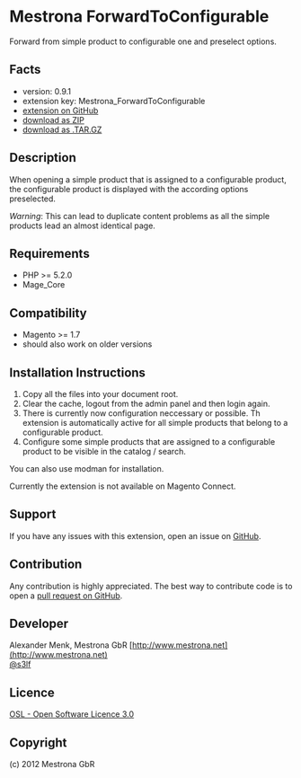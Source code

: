 Mestrona ForwardToConfigurable
=====================

Forward from simple product to configurable one and preselect options.

Facts
-----
- version: 0.9.1
- extension key: Mestrona_ForwardToConfigurable
- [extension on GitHub](https://github.com/company/Company_ExampleExtension)
- [download as ZIP](https://github.com/amenk/Mestrona_ForwardToConfigurable/zipball/master)
- [download as .TAR.GZ](https://github.com/amenk/Mestrona_ForwardToConfigurable/tarball/master)

Description
-----------

When opening a simple product that is assigned to a configurable product,
the configurable product is displayed with the according options preselected.

*Warning*: This can lead to duplicate content problems as all the simple products lead an almost identical page.

Requirements
------------
- PHP >= 5.2.0
- Mage_Core

Compatibility
-------------
- Magento >= 1.7
- should also work on older versions

Installation Instructions
-------------------------
1. Copy all the files into your document root.
2. Clear the cache, logout from the admin panel and then login again.
3. There is currently now configuration neccessary or possible. Th
 extension is automatically active for all simple products that belong
 to a configurable product.
4. Configure some simple products that are assigned to a configurable product
 to be visible in the catalog / search.

You can also use modman for installation.

Currently the extension is not available on Magento Connect.

Support
-------
If you have any issues with this extension, open an issue on [GitHub](https://github.com/amenk/Mestrona_ForwardToConfigurable/issues).

Contribution
------------

Any contribution is highly appreciated. The best way to contribute code is to open a
[pull request on GitHub](https://github.com/amenk/Mestrona_ForwardToConfigurable/issues).

Developer
---------
Alexander Menk, Mestrona GbR
[http://www.mestrona.net](http://www.mestrona.net)  
[@s3lf](https://twitter.com/s3lf)

Licence
-------
[OSL - Open Software Licence 3.0](http://opensource.org/licenses/osl-3.0.php)

Copyright
---------
(c) 2012 Mestrona GbR


